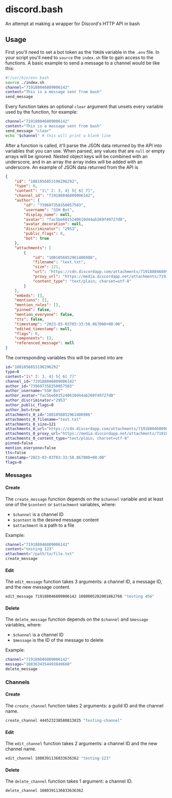 # discord.bash

An attempt at making a wrapper for Discord's HTTP API in bash

## Usage

First you'll need to set a bot token as the `TOKEN` variable in the `.env` file. In your script you'll need to `source` the `index.sh` file to gain access to the functions. A basic example to send a message to a channel would be like this:

```bash
#!/usr/bin/env bash
source ./index.sh
channel="719188046809006142"
content="This is a message sent from bash"
send_message
```

Every function takes an optional `clear` argument that unsets every variable used by the function, for example:

```bash
channel="719188046809006142"
content="This is a message sent from bash"
send_message "clear"
echo "$channel" # this will print a blank line
```

After a function is called, it'll parse the JSON data returned by the API into variables that you can use. When parsed, any values that are `null` or empty arrays will be ignored. Nested object keys will be combined with an underscore, and in an array the array index will be added with an underscore. An example of JSON data returned from the API is

```json
{
	"id": "1081056853196296292",
	"type": 0,
	"content": "1\" 2: 3, 4} 5{ 6[ 7]",
	"channel_id": "719188046809006142",
	"author": {
		"id": "739697358350057503",
		"username": "SSH Bot",
		"display_name": null,
		"avatar": "fac5be6015240610d44ab269f49727d0",
		"avatar_decoration": null,
		"discriminator": "2953",
		"public_flags": 0,
		"bot": true
	},
	"attachments": [
		{
			"id": "1081056852961406986",
			"filename": "text.txt",
			"size": 121,
			"url": "https://cdn.discordapp.com/attachments/719188046809006142/1081056852961406987/text.txt",
			"proxy_url": "https://media.discordapp.net/attachments/719188046809006142/1081056852961406987/text.txt",
			"content_type": "text/plain; charset=utf-8"
		}
	],
	"embeds": [],
	"mentions": [],
	"mention_roles": [],
	"pinned": false,
	"mention_everyone": false,
	"tts": false,
	"timestamp": "2023-03-03T03:33:58.867000+00:00",
	"edited_timestamp": null,
	"flags": 0,
	"components": [],
	"referenced_message": null
}
```

The corresponding variables this will be parsed into are

```bash
id="1081056853196296292"
type=0
content="1\" 2: 3, 4} 5{ 6[ 7]"
channel_id="719188046809006142"
author_id="739697358350057503"
author_username="SSH Bot"
author_avatar="fac5be6015240610d44ab269f49727d0"
author_discriminator="2953"
author_public_flags=0
author_bot=true
attachments_0_id="1081056852961406986"
attachments_0_filename="text.txt"
attachments_0_size=121
attachments_0_url="https://cdn.discordapp.com/attachments/719188046809006142/1081056852961406987/text.txt"
attachments_0_proxy_url="https://media.discordapp.net/attachments/719188046809006142/1081056852961406987/text.txt"
attachments_0_content_type="text/plain; charset=utf-8"
pinned=false
mention_everyone=false
tts=false
timestamp="2023-03-03T03:33:58.867000+00:00"
flags=0
```

### Messages

#### Create

The `create_message` function depends on the `$channel` variable and at least one of the `$content` or `$attachment` variables, where:

- `$channel` is a channel ID
- `$content` is the desired message content
- `$attachment` is a path to a file

Example:

```bash
channel="719188046809006142"
content="testing 123"
attachment="/path/to/file.txt"
create_message
```

#### Edit

The `edit_message` function takes 3 arguments: a channel ID, a message ID, and the new message content.

```bash
edit_message 719188046809006142 1080005282001862766 "testing 456"
```

#### Delete

The `delete_message` function depends on the `$channel` and `$message` variables, where:

- `$channel` is a channel ID
- `$message` is the ID of the message to delete

Example:

```bash
channel="719188046809006142"
message="1083634354493849660"
delete_message
```

### Channels

#### Create

The `create_channel` function takes 2 arguments: a guild ID and the channel name.

```bash
create_channel 444523238580813825 "testing-channel"
```

#### Edit

The `edit_channel` function takes 2 arguments: a channel ID and the new channel name.

```bash
edit_channel 1080391136033636362 "testing-123"
```

#### Delete

The `delete_channel` function takes 1 argument: a channel ID.

```bash
delete_channel 1080391136033636362
```
